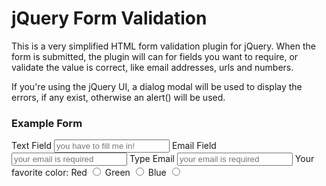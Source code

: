 jQuery Form Validation
======================
This is a very simplified HTML form validation plugin for jQuery.  When the form
is submitted, the plugin will can for fields you want to require, or validate
the value is correct, like email addresses, urls and numbers.

If you're using the jQuery UI, a dialog modal will be used to display the errors,
if any exist, otherwise an alert() will be used.

### Example Form
<span><form method="post" action="" id="myForm">
Text Field <input type="text" name="field_1" class="required" title="Text Field" placeholder="you have to fill me in!" />
Email Field <input type="email" name="field_2" class="required" title="Email_Address" id="Email_Address" placeholder="your email is required" />
Type Email <input type="email" name="field_3" class="match match-Email_Address" title="Verify_Email_Address" placeholder="your email is required" />
Your favorite color:
<label>Red <input type="radio" name="radio_1" class="required" id="Choose_Your_Color" value="#ff0000" /></label>
<label>Green <input type="radio" name="radio_1" value="#00ff00" /></label>
<label>Blue <input type="radio" name="radio_1"  value="#0000ff" /></label>
<form>
<script type="text/javascript">
// <![CDATA
jQuery(function($) {
 $('#myForm').gwtFormValidate();
});
// ]]>
</script></span>